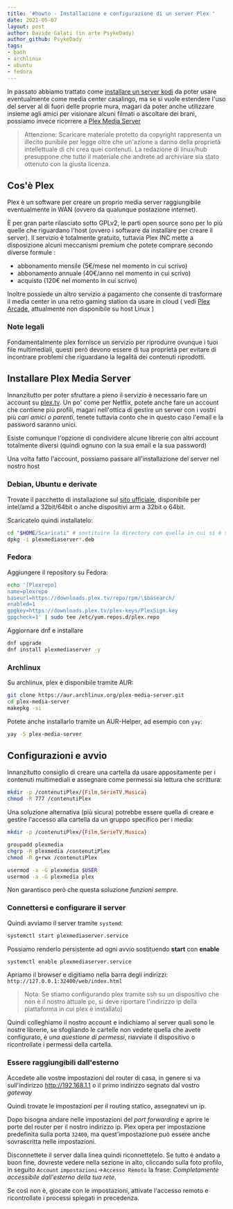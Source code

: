 ```yaml
---
title: '#howto - Installazione e configurazione di un server Plex ' 
date: 2021-05-07 
layout: post 
author: Davide Galati (in arte PsykeDady)
author_github: PsykeDady
tags: 
- bash 
- archlinux 
- ubuntu 
- fedora
---
```


In passato abbiamo trattato come [installare un server kodi](https://linuxhub.it/articles/howto-creazione-impostazione-server-kodi/) da poter usare eventualmente come media center casalingo, ma se si vuole estendere l'uso del server al di fuori delle proprie mura, magari da poter anche utilizzare insieme agli amici per visionare alcuni filmati o ascoltare dei brani, possiamo invece ricorrere a [Plex Media Server](https://www.plex.tv/media-server-downloads/)

> Attenzione: Scaricare materiale protetto da copyright rappresenta un illecito punibile per legge oltre che un'azione a danno della proprietà intellettuale di chi crea quei contenuti.
> La redazione di linux/hub presuppone che tutto il materiale che andrete ad archiviare sia stato ottenuto con la giusta licenza.

## Cos'è Plex 

Plex è un software per creare un proprio media server raggiungibile eventualmente in WAN (ovvero da qualunque postazione internet).  

È per gran parte rilasciato sotto GPLv2, le parti open source sono per lo più quelle che riguardano l'host (ovvero i software da installare per creare il server).
Il servizio è totalmente gratuito, tuttavia Plex INC mette a disposizione alcuni meccanismi premium che potete comprare secondo diverse formule : 

- abbonamento mensile (5€/mese nel momento in cui scrivo)
- abbonamento annuale (40€/anno nel momento in cui scrivo)
- acquisto (120€ nel momento in cui scrivo)

Inoltre possiede un altro servizio a pagamento che consente di trasformare il media center in una retro gaming station da usare in cloud ( vedi [Plex Arcade](https://www.plex.tv/arcade/), attualmente non disponibile su host Linux )


### Note legali

Fondamentalmente plex fornisce un servizio per riprodurre ovunque i tuoi file multimediali, questi però devono essere di tua proprietà per evitare di incontrare  problemi che riguardano la legalità dei contenuti riprodotti. 

## Installare Plex Media Server 

Innanzitutto per poter sfruttare a pieno il servizio è necessario fare un account su [plex.tv](https://www.plex.tv).
Un po' come per Netflix, potete anche fare un account che contiene più profili, magari nell'ottica di gestire un server con i vostri più *cari amici o parenti*, tenete tuttavia conto che in questo caso l'email e la password saranno unici. 

Esiste comunque l'opzione di condividere alcune librerie con altri account totalmente diversi (quindi ognuno con la sua email e la sua password)

Una volta fatto l'account, possiamo passare all'installazione del server nel nostro host

### Debian, Ubuntu e derivate

Trovate il pacchetto di installazione sul [sito ufficiale](https://www.plex.tv/media-server-downloads/#plex-media-server), disponibile per intel/amd a 32bit/64bit o anche dispositivi arm a 32bit o 64bit.

Scaricatelo quindi installatelo: 

```bash 
cd "$HOME/Scaricati" # sostituire la directory con quella in cui si è scaricato il file
dpkg -i plexmediaserver*.deb
```


### Fedora 

Aggiungere il repository su Fedora: 

```bash
echo '[Plexrepo]
name=plexrepo
baseurl=https://downloads.plex.tv/repo/rpm/\$basearch/
enabled=1
gpgkey=https://downloads.plex.tv/plex-keys/PlexSign.key
gpgcheck=1' | sudo tee /etc/yum.repos.d/plex.repo
```

Aggiornare dnf e installare 

```bash
dnf upgrade 
dnf install plexmediaserver -y
```


### Archlinux 

Su archlinux, plex è disponibile tramite AUR: 

```bash
git clone https://aur.archlinux.org/plex-media-server.git 
cd plex-media-server
makepkg -si
```

Potete anche installarlo tramite un AUR-Helper, ad esempio con `yay`: 

```bash
yay -S plex-media-server
```


## Configurazioni e avvio

Innanzitutto consiglio di creare una cartella da usare appositamente per i contenuti multimediali e assegnare come permessi sia lettura che scrittura: 

```bash
mkdir -p /contenutiPlex/{Film,SerieTV,Musica}
chmod -R 777 /contenutiPlex
```

Una soluzione alternativa (più sicura) potrebbe essere quella di creare e gestire l'accesso alla cartella da un gruppo specifico per i media: 

```bash
mkdir -p /contenutiPlex/{Film,SerieTV,Musica}

groupadd plexmedia 
chgrp -R plexmedia /contenutiPlex
chmod -R g+rwx /contenutiPlex

usermod -a -G plexmedia $USER
usermod -a -G plexmedia plex
```

Non garantisco però che questa soluzione *funzioni sempre*.

### Connettersi e configurare il server

Quindi avviamo il server tramite `systemd`: 
```bash
systemctl start plexmediaserver.service
```

Possiamo renderlo persistente ad ogni avvio sostituendo **start** con **enable**  

```bash
systemctl enable plexmediaserver.service
```

Apriamo il browser e digitiamo nella barra degli indirizzi: 
`http://127.0.0.1:32400/web/index.html`

> Nota: Se stiamo configurando plex tramite ssh su un dispositivo che non è il nostro attuale pc, si deve riportare l'indirizzo ip della piattaforma in cui plex è installato)

Quindi colleghiamo il nostro account e indichiamo al server quali sono le nostre librerie, se sfogliando le cartelle non vedete quella che avete configurato, è *una questione di permessi*, riavviate il dispositivo o ricontrollate i permessi della cartella.


### Essere raggiungibili dall'esterno

Accedete alle vostre impostazioni del router di casa, in genere si va sull'indirizzo http://192.168.1.1 o il primo indirizzo segnato dal vostro *gateway* 

Quindi trovate le impostazioni per il routing statico, assegnatevi un ip.

Dopo bisogna andare nelle impostazioni del *port forwarding* e aprire le porte del router per il nostro indirizzo ip.
Plex opera per impostazione predefinita sulla porta `32400`, ma quest'impostazione può essere anche sovrascritta nelle impostazioni.

Disconnettete il server dalla linea quindi riconnettetelo.
Se tutto è andato a buon fine, dovreste vedere nella sezione in alto, cliccando sulla foto profilo, in seguito `Account` `impostazioni`&rarr;`Accesso Remoto` la frase: *Completamente accessibile dall'esterno della tua rete*.

Se così non è, giocate con le impostazioni, attivate l'accesso remoto e ricontrollate i processi spiegati in precedenza.



